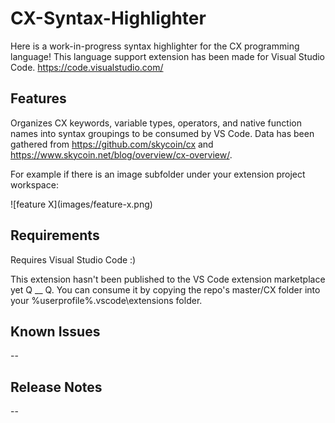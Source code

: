 # CX-Syntax-Highlighter
Here is a work-in-progress syntax highlighter for the CX programming language! This language support extension has been made for Visual Studio Code. https://code.visualstudio.com/

## Features
Organizes CX keywords, variable types, operators, and native function names into syntax groupings to be consumed by VS Code. Data has been gathered from https://github.com/skycoin/cx and https://www.skycoin.net/blog/overview/cx-overview/.

For example if there is an image subfolder under your extension project workspace:

\!\[feature X\]\(images/feature-x.png\)


## Requirements
Requires Visual Studio Code :)

This extension hasn't been published to the VS Code extension marketplace yet Q __ Q. You can consume it by copying the repo's master/CX folder into your %userprofile%\.vscode\extensions folder.

## Known Issues
--

## Release Notes
--
